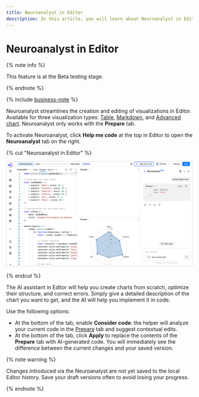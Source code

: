 ```yaml
---
title: Neuroanalyst in Editor
description: In this article, you will learn about Neuroanalyst in Editor and how to use it.
---
```


# Neuroanalyst in Editor

{% note info %}

This feature is at the Beta testing stage.

{% endnote %}


{% include [business-note](../../../_includes/datalens/datalens-functionality-available-business-note.md) %}


Neuroanalyst streamlines the creation and editing of visualizations in Editor. Available for three visualization types: [Table](./widgets/table.md), [Markdown](./widgets/markdown.md), and [Advanced chart](./widgets/advanced.md). Neuroanalyst only works with the **Prepare** tab.

To activate Neuroanalyst, click **Help me code** at the top in Editor to open the **Neuroanalyst** tab on the right.

{% cut "Neuroanalyst in Editor" %}

![image](../../../_assets/datalens/release-notes/ai-helper.png)

{% endcut %}

The AI assistant in Editor will help you create charts from scratch, optimize their structure, and correct errors. Simply give a detailed description of the chart you want to get, and the AI will help you implement it in code.

Use the following options:

* At the bottom of the tab, enable **Consider code**: the helper will analyze your current code in the [Prepare](./tabs.md#prepare) tab and suggest contextual edits.
* At the bottom of the tab, click **Apply** to replace the contents of the **Prepare** tab with AI-generated code. You will immediately see the difference between the current changes and your saved version.

{% note warning %}

Changes introduced via the Neuroanalyst are not yet saved to the local Editor history. Save your draft versions often to avoid losing your progress.

{% endnote %}